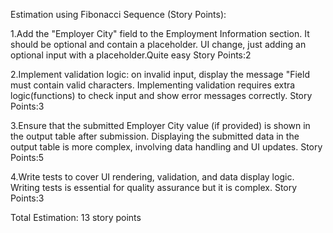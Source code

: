 Estimation using Fibonacci Sequence (Story Points):

1.Add the "Employer City" field to the Employment Information section. It should be optional and contain a placeholder.
UI change, just adding an optional input with a placeholder.Quite easy
Story Points:2

2.Implement validation logic: on invalid input, display the message "Field must contain valid characters.
Implementing validation requires extra logic(functions) to check input and show error messages correctly.
Story Points:3

3.Ensure that the submitted Employer City value (if provided) is shown in the output table after submission.
Displaying the submitted data in the output table is more complex, involving data handling and UI updates.
Story Points:5

4.Write tests to cover UI rendering, validation, and data display logic.
Writing tests is essential for quality assurance but it is  complex.
Story Points:3

Total Estimation: 13 story points

